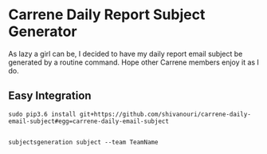 # Carrene Daily Report Subject Generator

As lazy a girl can be, I decided to have my daily report email subject be generated by a routine command.
Hope other Carrene members enjoy it as I do.


## Easy Integration
```
sudo pip3.6 install git+https://github.com/shivanouri/carrene-daily-email-subject#egg=carrene-daily-email-subject


subjectsgeneration subject --team TeamName
```